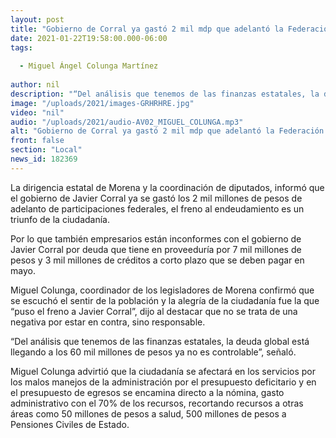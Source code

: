 ```yaml
---
layout: post
title: "Gobierno de Corral ya gastó 2 mil mdp que adelantó la Federación -  Miguel Colunga"
date: 2021-01-22T19:58:00.000-06:00
tags:
  
  - Miguel Ángel Colunga Martínez
  
author: nil
description: "“Del análisis que tenemos de las finanzas estatales, la deuda global está llegando a los 60 mil millones de pesos ya no es controlable”, señaló."
image: "/uploads/2021/images-GRHRHRE.jpg"
video: "nil"
audio: "/uploads/2021/audio-AV02_MIGUEL_COLUNGA.mp3"
alt: "Gobierno de Corral ya gastó 2 mil mdp que adelantó la Federación -  Miguel Colunga"
front: false
section: "Local"
news_id: 182369
---
```


La dirigencia estatal de Morena y la coordinación de diputados, informó que el gobierno de Javier Corral ya se gastó los 2 mil millones de pesos de adelanto de participaciones federales, el freno al endeudamiento es un triunfo de la ciudadanía.

Por lo que también empresarios están inconformes con el gobierno de Javier Corral por deuda que tiene en proveeduría por 7 mil millones de pesos y 3 mil millones de créditos a corto plazo que se deben pagar en mayo. 

Miguel Colunga, coordinador de los legisladores de Morena confirmó que se escuchó el sentir de la población y la alegría de la ciudadanía fue la que “puso el freno a Javier Corral”, dijo al destacar que no se trata de una negativa por estar en contra, sino responsable.

“Del análisis que tenemos de las finanzas estatales, la deuda global está llegando a los 60 mil millones de pesos ya no es controlable”, señaló.

Miguel Colunga advirtió que la ciudadanía se afectará en los servicios por los malos manejos de la administración por el presupuesto deficitario y en el presupuesto de egresos se encamina directo a la nómina, gasto administrativo con el 70% de los recursos, recortando recursos a otras áreas como 50 millones de pesos a salud, 500 millones de pesos a Pensiones Civiles de Estado.